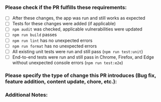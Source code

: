 ### Please check if the PR fulfills these requirements:

- [ ] After these changes, the app was run and still works as expected
- [ ] Tests for these changes were added (if applicable)
- [ ] `npm audit` was checked, applicable vulnerabilities were updated
- [ ] `npm run build` passes
- [ ] `npm run lint` has no unexpected errors
- [ ] `npm run format` has no unexpected errors
- [ ] All existing unit tests were run and still pass (`npm run test:unit`)
- [ ] End-to-end tests were run and still pass in Chrome, Firefox, and Edge without unexpected console errors (`npm run test:e2e`)

### Please specify the type of change this PR introduces (Bug fix, feature addition, content update, chore, etc.):

### Additional Notes: